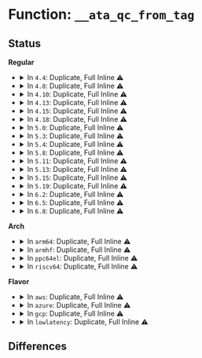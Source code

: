 # Function: <code>__ata_qc_from_tag</code>

## Status
<b>Regular</b>
<ul>
<li>
<details>
<summary>In <code>4.4</code>: Duplicate, Full Inline ⚠️</summary>

**Collision:** Static Duplication

**Inline:** Full

**Transformation:** False

**Instances:**

```
In drivers/ata/libata-core.c (ffffffff815cac99)
Location: include/linux/libata.h:1647
Inline: True
Inline callers:
  - drivers/ata/libata-core.c:ata_qc_new_init
  - drivers/ata/libata-core.c:ata_qc_complete_multiple
  - drivers/ata/libata-core.c:ata_exec_internal_sg
```
```
In drivers/ata/libata-eh.c (ffffffff815d5954)
Location: include/linux/libata.h:1647
Inline: True
Inline callers:
  - drivers/ata/libata-eh.c:ata_scsi_timed_out
  - drivers/ata/libata-eh.c:ata_scsi_port_error_handler
```
```
In drivers/ata/libata-sff.c (ffffffff815dcd3a)
Location: include/linux/libata.h:1647
Inline: True
Inline callers:
  - drivers/ata/libata-sff.c:ata_sff_error_handler
  - drivers/ata/libata-sff.c:ata_bmdma_error_handler
  - drivers/ata/libata-sff.c:ata_hsm_qc_complete
  - drivers/ata/libata-sff.c:ata_sff_interrupt
  - drivers/ata/libata-sff.c:ata_sff_lost_interrupt
  - drivers/ata/libata-sff.c:ata_bmdma_interrupt
  - drivers/ata/libata-sff.c:ata_sff_pio_task
```
</details>
</li>
<li>
<details>
<summary>In <code>4.8</code>: Duplicate, Full Inline ⚠️</summary>

**Collision:** Static Duplication

**Inline:** Full

**Transformation:** False

**Instances:**

```
In drivers/ata/libata-core.c (ffffffff81623a8f)
Location: include/linux/libata.h:1644
Inline: True
Inline callers:
  - drivers/ata/libata-core.c:ata_qc_complete_multiple
  - drivers/ata/libata-core.c:ata_qc_new_init
  - drivers/ata/libata-core.c:ata_exec_internal_sg
```
```
In drivers/ata/libata-eh.c (ffffffff8163004c)
Location: include/linux/libata.h:1644
Inline: True
Inline callers:
  - drivers/ata/libata-eh.c:ata_eh_analyze_ncq_error
  - drivers/ata/libata-eh.c:ata_scsi_port_error_handler
  - drivers/ata/libata-eh.c:ata_scsi_timed_out
```
```
In drivers/ata/libata-sff.c (ffffffff816370a9)
Location: include/linux/libata.h:1644
Inline: True
Inline callers:
  - drivers/ata/libata-sff.c:ata_bmdma_error_handler
  - drivers/ata/libata-sff.c:ata_bmdma_interrupt
  - drivers/ata/libata-sff.c:ata_sff_error_handler
  - drivers/ata/libata-sff.c:ata_sff_lost_interrupt
  - drivers/ata/libata-sff.c:ata_sff_interrupt
  - drivers/ata/libata-sff.c:ata_sff_pio_task
  - drivers/ata/libata-sff.c:ata_hsm_qc_complete
```
</details>
</li>
<li>
<details>
<summary>In <code>4.10</code>: Duplicate, Full Inline ⚠️</summary>

**Collision:** Static Duplication

**Inline:** Full

**Transformation:** False

**Instances:**

```
In drivers/ata/libata-core.c (ffffffff8165460f)
Location: include/linux/libata.h:1650
Inline: True
Inline callers:
  - drivers/ata/libata-core.c:ata_qc_complete_multiple
  - drivers/ata/libata-core.c:ata_qc_new_init
  - drivers/ata/libata-core.c:ata_exec_internal_sg
```
```
In drivers/ata/libata-eh.c (ffffffff8166119c)
Location: include/linux/libata.h:1650
Inline: True
Inline callers:
  - drivers/ata/libata-eh.c:ata_eh_analyze_ncq_error
  - drivers/ata/libata-eh.c:ata_scsi_port_error_handler
  - drivers/ata/libata-eh.c:ata_scsi_timed_out
```
```
In drivers/ata/libata-sff.c (ffffffff81668149)
Location: include/linux/libata.h:1650
Inline: True
Inline callers:
  - drivers/ata/libata-sff.c:ata_bmdma_error_handler
  - drivers/ata/libata-sff.c:ata_bmdma_interrupt
  - drivers/ata/libata-sff.c:ata_sff_error_handler
  - drivers/ata/libata-sff.c:ata_sff_lost_interrupt
  - drivers/ata/libata-sff.c:ata_sff_interrupt
  - drivers/ata/libata-sff.c:ata_sff_pio_task
  - drivers/ata/libata-sff.c:ata_hsm_qc_complete
```
</details>
</li>
<li>
<details>
<summary>In <code>4.13</code>: Duplicate, Full Inline ⚠️</summary>

**Collision:** Static Duplication

**Inline:** Full

**Transformation:** False

**Instances:**

```
In drivers/ata/libata-core.c (ffffffff81668c66)
Location: include/linux/libata.h:1653
Inline: True
Inline callers:
  - drivers/ata/libata-core.c:ata_qc_complete_multiple
  - drivers/ata/libata-core.c:ata_qc_new_init
  - drivers/ata/libata-core.c:ata_exec_internal_sg
```
```
In drivers/ata/libata-eh.c (ffffffff81676145)
Location: include/linux/libata.h:1653
Inline: True
Inline callers:
  - drivers/ata/libata-eh.c:ata_eh_analyze_ncq_error
  - drivers/ata/libata-eh.c:ata_scsi_port_error_handler
  - drivers/ata/libata-eh.c:ata_scsi_timed_out
```
```
In drivers/ata/libata-sff.c (ffffffff8167c88e)
Location: include/linux/libata.h:1653
Inline: True
Inline callers:
  - drivers/ata/libata-sff.c:ata_bmdma_error_handler
  - drivers/ata/libata-sff.c:ata_bmdma_interrupt
  - drivers/ata/libata-sff.c:ata_sff_error_handler
  - drivers/ata/libata-sff.c:ata_sff_lost_interrupt
  - drivers/ata/libata-sff.c:ata_sff_interrupt
  - drivers/ata/libata-sff.c:ata_sff_pio_task
  - drivers/ata/libata-sff.c:ata_hsm_qc_complete
```
</details>
</li>
<li>
<details>
<summary>In <code>4.15</code>: Duplicate, Full Inline ⚠️</summary>

**Collision:** Static Duplication

**Inline:** Full

**Transformation:** False

**Instances:**

```
In drivers/ata/libata-core.c (ffffffff816d2316)
Location: include/linux/libata.h:1654
Inline: True
Inline callers:
  - drivers/ata/libata-core.c:ata_qc_complete_multiple
  - drivers/ata/libata-core.c:ata_qc_new_init
  - drivers/ata/libata-core.c:ata_exec_internal_sg
```
```
In drivers/ata/libata-eh.c (ffffffff816df795)
Location: include/linux/libata.h:1654
Inline: True
Inline callers:
  - drivers/ata/libata-eh.c:ata_eh_analyze_ncq_error
  - drivers/ata/libata-eh.c:ata_scsi_port_error_handler
  - drivers/ata/libata-eh.c:ata_scsi_timed_out
```
```
In drivers/ata/libata-sff.c (ffffffff816e5f6e)
Location: include/linux/libata.h:1654
Inline: True
Inline callers:
  - drivers/ata/libata-sff.c:ata_bmdma_error_handler
  - drivers/ata/libata-sff.c:ata_bmdma_interrupt
  - drivers/ata/libata-sff.c:ata_sff_error_handler
  - drivers/ata/libata-sff.c:ata_sff_lost_interrupt
  - drivers/ata/libata-sff.c:ata_sff_interrupt
  - drivers/ata/libata-sff.c:ata_sff_pio_task
  - drivers/ata/libata-sff.c:ata_hsm_qc_complete
```
</details>
</li>
<li>
<details>
<summary>In <code>4.18</code>: Duplicate, Full Inline ⚠️</summary>

**Collision:** Static Duplication

**Inline:** Full

**Transformation:** False

**Instances:**

```
In drivers/ata/libata-core.c (ffffffff8170ea49)
Location: include/linux/libata.h:1681
Inline: True
Inline callers:
  - drivers/ata/libata-core.c:ata_qc_complete_multiple
  - drivers/ata/libata-core.c:ata_qc_new_init
  - drivers/ata/libata-core.c:ata_exec_internal_sg
```
```
In drivers/ata/libata-eh.c (ffffffff8171bf7f)
Location: include/linux/libata.h:1681
Inline: True
Inline callers:
  - drivers/ata/libata-eh.c:ata_eh_analyze_ncq_error
  - drivers/ata/libata-eh.c:ata_do_link_abort
  - drivers/ata/libata-eh.c:ata_scsi_port_error_handler
  - drivers/ata/libata-eh.c:ata_scsi_cmd_error_handler
```
```
In drivers/ata/libata-sff.c (ffffffff81722846)
Location: include/linux/libata.h:1681
Inline: True
Inline callers:
  - drivers/ata/libata-sff.c:ata_bmdma_error_handler
  - drivers/ata/libata-sff.c:ata_bmdma_interrupt
  - drivers/ata/libata-sff.c:ata_sff_error_handler
  - drivers/ata/libata-sff.c:ata_sff_lost_interrupt
  - drivers/ata/libata-sff.c:ata_sff_interrupt
  - drivers/ata/libata-sff.c:ata_sff_pio_task
  - drivers/ata/libata-sff.c:ata_hsm_qc_complete
```
</details>
</li>
<li>
<details>
<summary>In <code>5.0</code>: Duplicate, Full Inline ⚠️</summary>

**Collision:** Static Duplication

**Inline:** Full

**Transformation:** False

**Instances:**

```
In drivers/ata/libata-core.c (ffffffff81730ed9)
Location: include/linux/libata.h:1680
Inline: True
Inline callers:
  - drivers/ata/libata-core.c:ata_qc_complete_multiple
  - drivers/ata/libata-core.c:ata_qc_new_init
  - drivers/ata/libata-core.c:ata_exec_internal_sg
```
```
In drivers/ata/libata-eh.c (ffffffff8173e84f)
Location: include/linux/libata.h:1680
Inline: True
Inline callers:
  - drivers/ata/libata-eh.c:ata_eh_analyze_ncq_error
  - drivers/ata/libata-eh.c:ata_do_link_abort
  - drivers/ata/libata-eh.c:ata_scsi_port_error_handler
  - drivers/ata/libata-eh.c:ata_scsi_cmd_error_handler
```
```
In drivers/ata/libata-sff.c (ffffffff817450f6)
Location: include/linux/libata.h:1680
Inline: True
Inline callers:
  - drivers/ata/libata-sff.c:ata_bmdma_error_handler
  - drivers/ata/libata-sff.c:ata_bmdma_interrupt
  - drivers/ata/libata-sff.c:ata_sff_error_handler
  - drivers/ata/libata-sff.c:ata_sff_lost_interrupt
  - drivers/ata/libata-sff.c:ata_sff_interrupt
  - drivers/ata/libata-sff.c:ata_sff_pio_task
  - drivers/ata/libata-sff.c:ata_hsm_qc_complete
```
</details>
</li>
<li>
<details>
<summary>In <code>5.3</code>: Duplicate, Full Inline ⚠️</summary>

**Collision:** Static Duplication

**Inline:** Full

**Transformation:** False

**Instances:**

```
In drivers/ata/libata-core.c (ffffffff8176c683)
Location: include/linux/libata.h:1665
Inline: True
Inline callers:
  - drivers/ata/libata-core.c:ata_qc_complete_multiple
  - drivers/ata/libata-core.c:ata_qc_new_init
  - drivers/ata/libata-core.c:ata_exec_internal_sg
```
```
In drivers/ata/libata-eh.c (ffffffff8177a6f6)
Location: include/linux/libata.h:1665
Inline: True
Inline callers:
  - drivers/ata/libata-eh.c:ata_eh_analyze_ncq_error
  - drivers/ata/libata-eh.c:ata_do_link_abort
  - drivers/ata/libata-eh.c:ata_scsi_port_error_handler
  - drivers/ata/libata-eh.c:ata_scsi_cmd_error_handler
```
```
In drivers/ata/libata-sff.c (ffffffff81780e09)
Location: include/linux/libata.h:1665
Inline: True
Inline callers:
  - drivers/ata/libata-sff.c:ata_bmdma_error_handler
  - drivers/ata/libata-sff.c:ata_bmdma_interrupt
  - drivers/ata/libata-sff.c:ata_sff_error_handler
  - drivers/ata/libata-sff.c:ata_sff_lost_interrupt
  - drivers/ata/libata-sff.c:ata_sff_interrupt
  - drivers/ata/libata-sff.c:ata_sff_pio_task
  - drivers/ata/libata-sff.c:ata_hsm_qc_complete
```
</details>
</li>
<li>
<details>
<summary>In <code>5.4</code>: Duplicate, Full Inline ⚠️</summary>

**Collision:** Static Duplication

**Inline:** Full

**Transformation:** False

**Instances:**

```
In drivers/ata/libata-core.c (ffffffff817906f3)
Location: include/linux/libata.h:1667
Inline: True
Inline callers:
  - drivers/ata/libata-core.c:ata_qc_complete_multiple
  - drivers/ata/libata-core.c:ata_qc_new_init
  - drivers/ata/libata-core.c:ata_exec_internal_sg
```
```
In drivers/ata/libata-eh.c (ffffffff8179e236)
Location: include/linux/libata.h:1667
Inline: True
Inline callers:
  - drivers/ata/libata-eh.c:ata_eh_analyze_ncq_error
  - drivers/ata/libata-eh.c:ata_do_link_abort
  - drivers/ata/libata-eh.c:ata_scsi_port_error_handler
  - drivers/ata/libata-eh.c:ata_scsi_cmd_error_handler
```
```
In drivers/ata/libata-sff.c (ffffffff817a4ab9)
Location: include/linux/libata.h:1667
Inline: True
Inline callers:
  - drivers/ata/libata-sff.c:ata_bmdma_error_handler
  - drivers/ata/libata-sff.c:ata_bmdma_interrupt
  - drivers/ata/libata-sff.c:ata_sff_error_handler
  - drivers/ata/libata-sff.c:ata_sff_lost_interrupt
  - drivers/ata/libata-sff.c:ata_sff_interrupt
  - drivers/ata/libata-sff.c:ata_sff_pio_task
  - drivers/ata/libata-sff.c:ata_hsm_qc_complete
```
</details>
</li>
<li>
<details>
<summary>In <code>5.8</code>: Duplicate, Full Inline ⚠️</summary>

**Collision:** Static Duplication

**Inline:** Full

**Transformation:** False

**Instances:**

```
In drivers/ata/libata-core.c (ffffffff81854d3d)
Location: include/linux/libata.h:1732
Inline: True
Inline callers:
  - drivers/ata/libata-core.c:ata_qc_new_init
  - drivers/ata/libata-core.c:ata_exec_internal_sg
```
```
In drivers/ata/libata-eh.c (ffffffff818611d8)
Location: include/linux/libata.h:1732
Inline: True
Inline callers:
  - drivers/ata/libata-eh.c:ata_do_link_abort
  - drivers/ata/libata-eh.c:ata_scsi_port_error_handler
  - drivers/ata/libata-eh.c:ata_scsi_cmd_error_handler
```
```
In drivers/ata/libata-sata.c (ffffffff81867e95)
Location: include/linux/libata.h:1732
Inline: True
Inline callers:
  - drivers/ata/libata-sata.c:ata_eh_analyze_ncq_error
  - drivers/ata/libata-sata.c:ata_eh_analyze_ncq_error
  - drivers/ata/libata-sata.c:ata_qc_complete_multiple
```
```
In drivers/ata/libata-sff.c (ffffffff81869d49)
Location: include/linux/libata.h:1732
Inline: True
Inline callers:
  - drivers/ata/libata-sff.c:ata_bmdma_error_handler
  - drivers/ata/libata-sff.c:ata_bmdma_interrupt
  - drivers/ata/libata-sff.c:ata_sff_error_handler
  - drivers/ata/libata-sff.c:ata_sff_lost_interrupt
  - drivers/ata/libata-sff.c:ata_sff_interrupt
  - drivers/ata/libata-sff.c:ata_sff_pio_task
  - drivers/ata/libata-sff.c:ata_hsm_qc_complete
```
</details>
</li>
<li>
<details>
<summary>In <code>5.11</code>: Duplicate, Full Inline ⚠️</summary>

**Collision:** Static Duplication

**Inline:** Full

**Transformation:** False

**Instances:**

```
In drivers/ata/libata-core.c (ffffffff8186500d)
Location: include/linux/libata.h:1732
Inline: True
Inline callers:
  - drivers/ata/libata-core.c:ata_qc_new_init
  - drivers/ata/libata-core.c:ata_exec_internal_sg
```
```
In drivers/ata/libata-eh.c (ffffffff8186fff8)
Location: include/linux/libata.h:1732
Inline: True
Inline callers:
  - drivers/ata/libata-eh.c:ata_do_link_abort
  - drivers/ata/libata-eh.c:ata_scsi_port_error_handler
  - drivers/ata/libata-eh.c:ata_scsi_cmd_error_handler
```
```
In drivers/ata/libata-sata.c (ffffffff81876ca5)
Location: include/linux/libata.h:1732
Inline: True
Inline callers:
  - drivers/ata/libata-sata.c:ata_eh_analyze_ncq_error
  - drivers/ata/libata-sata.c:ata_eh_analyze_ncq_error
  - drivers/ata/libata-sata.c:ata_qc_complete_multiple
```
```
In drivers/ata/libata-sff.c (ffffffff81878b59)
Location: include/linux/libata.h:1732
Inline: True
Inline callers:
  - drivers/ata/libata-sff.c:ata_bmdma_error_handler
  - drivers/ata/libata-sff.c:ata_bmdma_interrupt
  - drivers/ata/libata-sff.c:ata_sff_error_handler
  - drivers/ata/libata-sff.c:ata_sff_lost_interrupt
  - drivers/ata/libata-sff.c:ata_sff_interrupt
  - drivers/ata/libata-sff.c:ata_sff_pio_task
  - drivers/ata/libata-sff.c:ata_hsm_qc_complete
```
</details>
</li>
<li>
<details>
<summary>In <code>5.13</code>: Duplicate, Full Inline ⚠️</summary>

**Collision:** Static Duplication

**Inline:** Full

**Transformation:** False

**Instances:**

```
In drivers/ata/libata-core.c (ffffffff81847aad)
Location: include/linux/libata.h:1732
Inline: True
Inline callers:
  - drivers/ata/libata-core.c:ata_qc_new_init
  - drivers/ata/libata-core.c:ata_exec_internal_sg
```
```
In drivers/ata/libata-eh.c (ffffffff81853179)
Location: include/linux/libata.h:1732
Inline: True
Inline callers:
  - drivers/ata/libata-eh.c:ata_eh_maybe_retry_flush
  - drivers/ata/libata-eh.c:ata_do_link_abort
  - drivers/ata/libata-eh.c:ata_scsi_port_error_handler
  - drivers/ata/libata-eh.c:ata_scsi_cmd_error_handler
```
```
In drivers/ata/libata-sata.c (ffffffff818594bb)
Location: include/linux/libata.h:1732
Inline: True
Inline callers:
  - drivers/ata/libata-sata.c:ata_eh_analyze_ncq_error
  - drivers/ata/libata-sata.c:ata_qc_complete_multiple
```
```
In drivers/ata/libata-sff.c (ffffffff8185b1c9)
Location: include/linux/libata.h:1732
Inline: True
Inline callers:
  - drivers/ata/libata-sff.c:ata_bmdma_error_handler
  - drivers/ata/libata-sff.c:ata_bmdma_interrupt
  - drivers/ata/libata-sff.c:ata_sff_error_handler
  - drivers/ata/libata-sff.c:ata_sff_lost_interrupt
  - drivers/ata/libata-sff.c:ata_sff_interrupt
  - drivers/ata/libata-sff.c:ata_sff_pio_task
  - drivers/ata/libata-sff.c:ata_hsm_qc_complete
```
</details>
</li>
<li>
<details>
<summary>In <code>5.15</code>: Duplicate, Full Inline ⚠️</summary>

**Collision:** Static Duplication

**Inline:** Full

**Transformation:** False

**Instances:**

```
In drivers/ata/libata-core.c (ffffffff818d4a61)
Location: include/linux/libata.h:1741
Inline: True
Inline callers:
  - drivers/ata/libata-core.c:ata_qc_new_init
  - drivers/ata/libata-core.c:ata_exec_internal_sg
```
```
In drivers/ata/libata-eh.c (ffffffff818e4ffe)
Location: include/linux/libata.h:1741
Inline: True
Inline callers:
  - drivers/ata/libata-eh.c:ata_eh_finish
  - drivers/ata/libata-eh.c:ata_eh_maybe_retry_flush
  - drivers/ata/libata-eh.c:ata_eh_link_report
  - drivers/ata/libata-eh.c:ata_eh_link_report
  - drivers/ata/libata-eh.c:ata_eh_link_autopsy
  - drivers/ata/libata-eh.c:ata_do_link_abort
  - drivers/ata/libata-eh.c:ata_eh_fastdrain_timerfn
  - drivers/ata/libata-eh.c:ata_eh_fastdrain_timerfn
  - drivers/ata/libata-eh.c:ata_scsi_port_error_handler
  - drivers/ata/libata-eh.c:ata_scsi_cmd_error_handler
```
```
In drivers/ata/libata-sata.c (ffffffff818e7eea)
Location: include/linux/libata.h:1741
Inline: True
Inline callers:
  - drivers/ata/libata-sata.c:ata_eh_analyze_ncq_error
  - drivers/ata/libata-sata.c:ata_eh_analyze_ncq_error
  - drivers/ata/libata-sata.c:ata_qc_complete_multiple
```
```
In drivers/ata/libata-sff.c (ffffffff818e9cc9)
Location: include/linux/libata.h:1741
Inline: True
Inline callers:
  - drivers/ata/libata-sff.c:ata_bmdma_error_handler
  - drivers/ata/libata-sff.c:ata_bmdma_interrupt
  - drivers/ata/libata-sff.c:ata_sff_error_handler
  - drivers/ata/libata-sff.c:ata_sff_lost_interrupt
  - drivers/ata/libata-sff.c:ata_sff_interrupt
  - drivers/ata/libata-sff.c:ata_sff_pio_task
  - drivers/ata/libata-sff.c:ata_hsm_qc_complete
```
</details>
</li>
<li>
<details>
<summary>In <code>5.19</code>: Duplicate, Full Inline ⚠️</summary>

**Collision:** Static Duplication

**Inline:** Full

**Transformation:** False

**Instances:**

```
In drivers/ata/libata-core.c (ffffffff81a25a95)
Location: include/linux/libata.h:1737
Inline: True
Inline callers:
  - drivers/ata/libata-core.c:ata_exec_internal_sg
```
```
In drivers/ata/libata-scsi.c (ffffffff81a2b34a)
Location: include/linux/libata.h:1737
Inline: True
Inline callers:
  - drivers/ata/libata-scsi.c:ata_scsi_qc_new
```
```
In drivers/ata/libata-eh.c (ffffffff81a362fe)
Location: include/linux/libata.h:1737
Inline: True
Inline callers:
  - drivers/ata/libata-eh.c:ata_eh_finish
  - drivers/ata/libata-eh.c:ata_eh_maybe_retry_flush
  - drivers/ata/libata-eh.c:ata_eh_link_report
  - drivers/ata/libata-eh.c:ata_eh_link_report
  - drivers/ata/libata-eh.c:ata_eh_link_autopsy
  - drivers/ata/libata-eh.c:ata_do_link_abort
  - drivers/ata/libata-eh.c:ata_eh_fastdrain_timerfn
  - drivers/ata/libata-eh.c:ata_eh_fastdrain_timerfn
  - drivers/ata/libata-eh.c:ata_scsi_port_error_handler
  - drivers/ata/libata-eh.c:ata_scsi_cmd_error_handler
```
```
In drivers/ata/libata-sata.c (ffffffff81a399ca)
Location: include/linux/libata.h:1737
Inline: True
Inline callers:
  - drivers/ata/libata-sata.c:ata_eh_analyze_ncq_error
  - drivers/ata/libata-sata.c:ata_eh_analyze_ncq_error
  - drivers/ata/libata-sata.c:ata_qc_complete_multiple
```
```
In drivers/ata/libata-sff.c (ffffffff81a3ca5f)
Location: include/linux/libata.h:1737
Inline: True
Inline callers:
  - drivers/ata/libata-sff.c:ata_bmdma_error_handler
  - drivers/ata/libata-sff.c:ata_bmdma_interrupt
  - drivers/ata/libata-sff.c:ata_sff_error_handler
  - drivers/ata/libata-sff.c:ata_sff_lost_interrupt
  - drivers/ata/libata-sff.c:ata_sff_interrupt
  - drivers/ata/libata-sff.c:ata_sff_pio_task
  - drivers/ata/libata-sff.c:ata_hsm_qc_complete
```
</details>
</li>
<li>
<details>
<summary>In <code>6.2</code>: Duplicate, Full Inline ⚠️</summary>

**Collision:** Static Duplication

**Inline:** Full

**Transformation:** False

**Instances:**

```
In drivers/ata/libata-core.c (ffffffff81ba7c61)
Location: include/linux/libata.h:1742
Inline: True
Inline callers:
  - drivers/ata/libata-core.c:ata_exec_internal_sg
```
```
In drivers/ata/libata-scsi.c (ffffffff81bae3da)
Location: include/linux/libata.h:1742
Inline: True
Inline callers:
  - drivers/ata/libata-scsi.c:ata_scsi_qc_new
```
```
In drivers/ata/libata-eh.c (ffffffff81bbaf8e)
Location: include/linux/libata.h:1742
Inline: True
Inline callers:
  - drivers/ata/libata-eh.c:ata_eh_finish
  - drivers/ata/libata-eh.c:ata_eh_maybe_retry_flush
  - drivers/ata/libata-eh.c:ata_eh_link_report
  - drivers/ata/libata-eh.c:ata_eh_link_report
  - drivers/ata/libata-eh.c:ata_eh_link_autopsy
  - drivers/ata/libata-eh.c:ata_do_link_abort
  - drivers/ata/libata-eh.c:ata_eh_fastdrain_timerfn
  - drivers/ata/libata-eh.c:ata_eh_fastdrain_timerfn
  - drivers/ata/libata-eh.c:ata_scsi_port_error_handler
  - drivers/ata/libata-eh.c:ata_scsi_cmd_error_handler
```
```
In drivers/ata/libata-sata.c (ffffffff81bbeb7c)
Location: include/linux/libata.h:1742
Inline: True
Inline callers:
  - drivers/ata/libata-sata.c:ata_eh_analyze_ncq_error
  - drivers/ata/libata-sata.c:ata_eh_analyze_ncq_error
  - drivers/ata/libata-sata.c:ata_eh_analyze_ncq_error
  - drivers/ata/libata-sata.c:ata_qc_complete_multiple
```
```
In drivers/ata/libata-sff.c (ffffffff81bc21bf)
Location: include/linux/libata.h:1742
Inline: True
Inline callers:
  - drivers/ata/libata-sff.c:ata_bmdma_error_handler
  - drivers/ata/libata-sff.c:ata_bmdma_interrupt
  - drivers/ata/libata-sff.c:ata_sff_error_handler
  - drivers/ata/libata-sff.c:ata_sff_lost_interrupt
  - drivers/ata/libata-sff.c:ata_sff_interrupt
  - drivers/ata/libata-sff.c:ata_sff_pio_task
  - drivers/ata/libata-sff.c:ata_hsm_qc_complete
```
</details>
</li>
<li>
<details>
<summary>In <code>6.5</code>: Duplicate, Full Inline ⚠️</summary>

**Collision:** Static Duplication

**Inline:** Full

**Transformation:** False

**Instances:**

```
In drivers/ata/libata-core.c (ffffffff81bfe901)
Location: include/linux/libata.h:1775
Inline: True
Inline callers:
  - drivers/ata/libata-core.c:ata_exec_internal_sg
```
```
In drivers/ata/libata-scsi.c (ffffffff81c05b85)
Location: include/linux/libata.h:1775
Inline: True
Inline callers:
  - drivers/ata/libata-scsi.c:ata_scsi_qc_new
```
```
In drivers/ata/libata-eh.c (ffffffff81c127ae)
Location: include/linux/libata.h:1775
Inline: True
Inline callers:
  - drivers/ata/libata-eh.c:ata_eh_finish
  - drivers/ata/libata-eh.c:ata_eh_maybe_retry_flush
  - drivers/ata/libata-eh.c:ata_eh_link_report
  - drivers/ata/libata-eh.c:ata_eh_link_report
  - drivers/ata/libata-eh.c:ata_eh_link_autopsy
  - drivers/ata/libata-eh.c:ata_eh_get_success_sense
  - drivers/ata/libata-eh.c:ata_eh_get_success_sense
  - drivers/ata/libata-eh.c:ata_do_link_abort
  - drivers/ata/libata-eh.c:ata_eh_fastdrain_timerfn
  - drivers/ata/libata-eh.c:ata_eh_fastdrain_timerfn
  - drivers/ata/libata-eh.c:ata_scsi_port_error_handler
```
```
In drivers/ata/libata-sata.c (ffffffff81c1680c)
Location: include/linux/libata.h:1775
Inline: True
Inline callers:
  - drivers/ata/libata-sata.c:ata_eh_analyze_ncq_error
  - drivers/ata/libata-sata.c:ata_eh_analyze_ncq_error
  - drivers/ata/libata-sata.c:ata_eh_analyze_ncq_error
  - drivers/ata/libata-sata.c:ata_eh_read_sense_success_ncq_log
  - drivers/ata/libata-sata.c:ata_qc_complete_multiple
```
```
In drivers/ata/libata-sff.c (ffffffff81c19d6f)
Location: include/linux/libata.h:1775
Inline: True
Inline callers:
  - drivers/ata/libata-sff.c:ata_bmdma_error_handler
  - drivers/ata/libata-sff.c:ata_bmdma_interrupt
  - drivers/ata/libata-sff.c:ata_sff_error_handler
  - drivers/ata/libata-sff.c:ata_sff_lost_interrupt
  - drivers/ata/libata-sff.c:ata_sff_interrupt
  - drivers/ata/libata-sff.c:ata_sff_pio_task
  - drivers/ata/libata-sff.c:ata_hsm_qc_complete
```
</details>
</li>
<li>
<details>
<summary>In <code>6.8</code>: Duplicate, Full Inline ⚠️</summary>

**Collision:** Static Duplication

**Inline:** Full

**Transformation:** False

**Instances:**

```
In drivers/ata/libata-core.c (ffffffff81c545f2)
Location: include/linux/libata.h:1776
Inline: True
Inline callers:
  - drivers/ata/libata-core.c:ata_exec_internal_sg
```
```
In drivers/ata/libata-scsi.c (ffffffff81c59bb5)
Location: include/linux/libata.h:1776
Inline: True
Inline callers:
  - drivers/ata/libata-scsi.c:ata_scsi_qc_new
```
```
In drivers/ata/libata-eh.c (ffffffff81c67a1e)
Location: include/linux/libata.h:1776
Inline: True
Inline callers:
  - drivers/ata/libata-eh.c:ata_eh_finish
  - drivers/ata/libata-eh.c:ata_eh_maybe_retry_flush
  - drivers/ata/libata-eh.c:ata_eh_link_report
  - drivers/ata/libata-eh.c:ata_eh_link_report
  - drivers/ata/libata-eh.c:ata_eh_link_autopsy
  - drivers/ata/libata-eh.c:ata_eh_get_success_sense
  - drivers/ata/libata-eh.c:ata_eh_get_success_sense
  - drivers/ata/libata-eh.c:ata_do_link_abort
  - drivers/ata/libata-eh.c:ata_eh_fastdrain_timerfn
  - drivers/ata/libata-eh.c:ata_eh_fastdrain_timerfn
  - drivers/ata/libata-eh.c:ata_scsi_cmd_error_handler
```
```
In drivers/ata/libata-sata.c (ffffffff81c6b94c)
Location: include/linux/libata.h:1776
Inline: True
Inline callers:
  - drivers/ata/libata-sata.c:ata_eh_analyze_ncq_error
  - drivers/ata/libata-sata.c:ata_eh_analyze_ncq_error
  - drivers/ata/libata-sata.c:ata_eh_analyze_ncq_error
  - drivers/ata/libata-sata.c:ata_eh_read_sense_success_ncq_log
  - drivers/ata/libata-sata.c:ata_qc_complete_multiple
```
```
In drivers/ata/libata-sff.c (ffffffff81c6ee5f)
Location: include/linux/libata.h:1776
Inline: True
Inline callers:
  - drivers/ata/libata-sff.c:ata_bmdma_error_handler
  - drivers/ata/libata-sff.c:ata_bmdma_interrupt
  - drivers/ata/libata-sff.c:ata_sff_error_handler
  - drivers/ata/libata-sff.c:ata_sff_lost_interrupt
  - drivers/ata/libata-sff.c:ata_sff_interrupt
  - drivers/ata/libata-sff.c:ata_sff_pio_task
  - drivers/ata/libata-sff.c:ata_hsm_qc_complete
```
</details>
</li>
</ul>
<b>Arch</b>
<ul>
<li>
<details>
<summary>In <code>arm64</code>: Duplicate, Full Inline ⚠️</summary>

**Collision:** Static Duplication

**Inline:** Full

**Transformation:** False

**Instances:**

```
In drivers/ata/libata-core.c (ffff80001099a368)
Location: include/linux/libata.h:1667
Inline: True
Inline callers:
  - drivers/ata/libata-core.c:ata_qc_complete_multiple
  - drivers/ata/libata-core.c:ata_qc_new_init
  - drivers/ata/libata-core.c:ata_exec_internal_sg
```
```
In drivers/ata/libata-eh.c (ffff8000109a9c48)
Location: include/linux/libata.h:1667
Inline: True
Inline callers:
  - drivers/ata/libata-eh.c:ata_eh_analyze_ncq_error
  - drivers/ata/libata-eh.c:ata_do_link_abort
  - drivers/ata/libata-eh.c:ata_scsi_port_error_handler
  - drivers/ata/libata-eh.c:ata_scsi_cmd_error_handler
```
```
In drivers/ata/libata-sff.c (ffff8000109b135c)
Location: include/linux/libata.h:1667
Inline: True
Inline callers:
  - drivers/ata/libata-sff.c:ata_bmdma_error_handler
  - drivers/ata/libata-sff.c:ata_bmdma_interrupt
  - drivers/ata/libata-sff.c:ata_sff_error_handler
  - drivers/ata/libata-sff.c:ata_sff_lost_interrupt
  - drivers/ata/libata-sff.c:ata_sff_interrupt
  - drivers/ata/libata-sff.c:ata_sff_pio_task
  - drivers/ata/libata-sff.c:ata_hsm_qc_complete
```
```
In drivers/ata/libahci.c (ffff8000109bb83c)
Location: include/linux/libata.h:1667
Inline: True
Inline callers:
  - drivers/ata/libahci.c:ahci_error_intr
```
</details>
</li>
<li>
<details>
<summary>In <code>armhf</code>: Duplicate, Full Inline ⚠️</summary>

**Collision:** Static Duplication

**Inline:** Full

**Transformation:** False

**Instances:**

```
In drivers/ata/libata-core.c (c0a6a4bc)
Location: include/linux/libata.h:1667
Inline: True
Inline callers:
  - drivers/ata/libata-core.c:ata_qc_complete_multiple
  - drivers/ata/libata-core.c:ata_qc_new_init
  - drivers/ata/libata-core.c:ata_exec_internal_sg
```
```
In drivers/ata/libata-eh.c (c0a794a8)
Location: include/linux/libata.h:1667
Inline: True
Inline callers:
  - drivers/ata/libata-eh.c:ata_eh_analyze_ncq_error
  - drivers/ata/libata-eh.c:ata_do_link_abort
  - drivers/ata/libata-eh.c:ata_scsi_port_error_handler
  - drivers/ata/libata-eh.c:ata_scsi_cmd_error_handler
```
```
In drivers/ata/libata-sff.c (c0a7fcc0)
Location: include/linux/libata.h:1667
Inline: True
Inline callers:
  - drivers/ata/libata-sff.c:ata_bmdma_error_handler
  - drivers/ata/libata-sff.c:ata_bmdma_interrupt
  - drivers/ata/libata-sff.c:ata_sff_error_handler
  - drivers/ata/libata-sff.c:ata_sff_lost_interrupt
  - drivers/ata/libata-sff.c:ata_sff_interrupt
  - drivers/ata/libata-sff.c:ata_sff_pio_task
  - drivers/ata/libata-sff.c:ata_hsm_qc_complete
```
```
In drivers/ata/libahci.c (c0a8560c)
Location: include/linux/libata.h:1667
Inline: True
Inline callers:
  - drivers/ata/libahci.c:ahci_error_intr
```
</details>
</li>
<li>
<details>
<summary>In <code>ppc64el</code>: Duplicate, Full Inline ⚠️</summary>

**Collision:** Static Duplication

**Inline:** Full

**Transformation:** False

**Instances:**

```
In drivers/ata/libata-core.c (c000000000a5d7f4)
Location: include/linux/libata.h:1667
Inline: True
Inline callers:
  - drivers/ata/libata-core.c:ata_qc_complete_multiple
  - drivers/ata/libata-core.c:ata_qc_new_init
  - drivers/ata/libata-core.c:ata_exec_internal_sg
```
```
In drivers/ata/libata-eh.c (c000000000a70790)
Location: include/linux/libata.h:1667
Inline: True
Inline callers:
  - drivers/ata/libata-eh.c:ata_eh_analyze_ncq_error
  - drivers/ata/libata-eh.c:ata_do_link_abort
  - drivers/ata/libata-eh.c:ata_scsi_port_error_handler
  - drivers/ata/libata-eh.c:ata_scsi_cmd_error_handler
```
```
In drivers/ata/libata-sff.c (c000000000a78b8c)
Location: include/linux/libata.h:1667
Inline: True
Inline callers:
  - drivers/ata/libata-sff.c:ata_bmdma_error_handler
  - drivers/ata/libata-sff.c:ata_bmdma_interrupt
  - drivers/ata/libata-sff.c:ata_sff_error_handler
  - drivers/ata/libata-sff.c:ata_sff_lost_interrupt
  - drivers/ata/libata-sff.c:ata_sff_interrupt
  - drivers/ata/libata-sff.c:ata_sff_pio_task
  - drivers/ata/libata-sff.c:ata_hsm_qc_complete
```
</details>
</li>
<li>
<details>
<summary>In <code>riscv64</code>: Duplicate, Full Inline ⚠️</summary>

**Collision:** Static Duplication

**Inline:** Full

**Transformation:** False

**Instances:**

```
In drivers/ata/libata-core.c (ffffffe0005fac98)
Location: include/linux/libata.h:1667
Inline: True
Inline callers:
  - drivers/ata/libata-core.c:ata_qc_complete_multiple
  - drivers/ata/libata-core.c:ata_qc_new_init
  - drivers/ata/libata-core.c:ata_exec_internal_sg
```
```
In drivers/ata/libata-eh.c (ffffffe000607790)
Location: include/linux/libata.h:1667
Inline: True
Inline callers:
  - drivers/ata/libata-eh.c:ata_eh_analyze_ncq_error
  - drivers/ata/libata-eh.c:ata_do_link_abort
  - drivers/ata/libata-eh.c:ata_scsi_port_error_handler
```
```
In drivers/ata/libata-sff.c (ffffffe00060d668)
Location: include/linux/libata.h:1667
Inline: True
Inline callers:
  - drivers/ata/libata-sff.c:ata_bmdma_error_handler
  - drivers/ata/libata-sff.c:ata_bmdma_interrupt
  - drivers/ata/libata-sff.c:ata_sff_error_handler
  - drivers/ata/libata-sff.c:ata_sff_lost_interrupt
  - drivers/ata/libata-sff.c:ata_sff_interrupt
  - drivers/ata/libata-sff.c:ata_sff_pio_task
  - drivers/ata/libata-sff.c:ata_hsm_qc_complete
```
</details>
</li>
</ul>
<b>Flavor</b>
<ul>
<li>
<details>
<summary>In <code>aws</code>: Duplicate, Full Inline ⚠️</summary>

**Collision:** Static Duplication

**Inline:** Full

**Transformation:** False

**Instances:**

```
In drivers/ata/libata-core.c (ffffffff81755833)
Location: include/linux/libata.h:1667
Inline: True
Inline callers:
  - drivers/ata/libata-core.c:ata_qc_complete_multiple
  - drivers/ata/libata-core.c:ata_qc_new_init
  - drivers/ata/libata-core.c:ata_exec_internal_sg
```
```
In drivers/ata/libata-eh.c (ffffffff81763326)
Location: include/linux/libata.h:1667
Inline: True
Inline callers:
  - drivers/ata/libata-eh.c:ata_eh_analyze_ncq_error
  - drivers/ata/libata-eh.c:ata_do_link_abort
  - drivers/ata/libata-eh.c:ata_scsi_port_error_handler
  - drivers/ata/libata-eh.c:ata_scsi_cmd_error_handler
```
```
In drivers/ata/libata-sff.c (ffffffff81769b79)
Location: include/linux/libata.h:1667
Inline: True
Inline callers:
  - drivers/ata/libata-sff.c:ata_bmdma_error_handler
  - drivers/ata/libata-sff.c:ata_bmdma_interrupt
  - drivers/ata/libata-sff.c:ata_sff_error_handler
  - drivers/ata/libata-sff.c:ata_sff_lost_interrupt
  - drivers/ata/libata-sff.c:ata_sff_interrupt
  - drivers/ata/libata-sff.c:ata_sff_pio_task
  - drivers/ata/libata-sff.c:ata_hsm_qc_complete
```
</details>
</li>
<li>
<details>
<summary>In <code>azure</code>: Duplicate, Full Inline ⚠️</summary>

**Collision:** Static Duplication

**Inline:** Full

**Transformation:** False

**Instances:**

```
In drivers/ata/libata-core.c (ffffffff817356d3)
Location: include/linux/libata.h:1667
Inline: True
Inline callers:
  - drivers/ata/libata-core.c:ata_qc_complete_multiple
  - drivers/ata/libata-core.c:ata_qc_new_init
  - drivers/ata/libata-core.c:ata_exec_internal_sg
```
```
In drivers/ata/libata-eh.c (ffffffff81743186)
Location: include/linux/libata.h:1667
Inline: True
Inline callers:
  - drivers/ata/libata-eh.c:ata_eh_analyze_ncq_error
  - drivers/ata/libata-eh.c:ata_do_link_abort
  - drivers/ata/libata-eh.c:ata_scsi_port_error_handler
  - drivers/ata/libata-eh.c:ata_scsi_cmd_error_handler
```
```
In drivers/ata/libata-sff.c (ffffffff817499d9)
Location: include/linux/libata.h:1667
Inline: True
Inline callers:
  - drivers/ata/libata-sff.c:ata_bmdma_error_handler
  - drivers/ata/libata-sff.c:ata_bmdma_interrupt
  - drivers/ata/libata-sff.c:ata_sff_error_handler
  - drivers/ata/libata-sff.c:ata_sff_lost_interrupt
  - drivers/ata/libata-sff.c:ata_sff_interrupt
  - drivers/ata/libata-sff.c:ata_sff_pio_task
  - drivers/ata/libata-sff.c:ata_hsm_qc_complete
```
</details>
</li>
<li>
<details>
<summary>In <code>gcp</code>: Duplicate, Full Inline ⚠️</summary>

**Collision:** Static Duplication

**Inline:** Full

**Transformation:** False

**Instances:**

```
In drivers/ata/libata-core.c (ffffffff81785573)
Location: include/linux/libata.h:1667
Inline: True
Inline callers:
  - drivers/ata/libata-core.c:ata_qc_complete_multiple
  - drivers/ata/libata-core.c:ata_qc_new_init
  - drivers/ata/libata-core.c:ata_exec_internal_sg
```
```
In drivers/ata/libata-eh.c (ffffffff817930b6)
Location: include/linux/libata.h:1667
Inline: True
Inline callers:
  - drivers/ata/libata-eh.c:ata_eh_analyze_ncq_error
  - drivers/ata/libata-eh.c:ata_do_link_abort
  - drivers/ata/libata-eh.c:ata_scsi_port_error_handler
  - drivers/ata/libata-eh.c:ata_scsi_cmd_error_handler
```
```
In drivers/ata/libata-sff.c (ffffffff81799939)
Location: include/linux/libata.h:1667
Inline: True
Inline callers:
  - drivers/ata/libata-sff.c:ata_bmdma_error_handler
  - drivers/ata/libata-sff.c:ata_bmdma_interrupt
  - drivers/ata/libata-sff.c:ata_sff_error_handler
  - drivers/ata/libata-sff.c:ata_sff_lost_interrupt
  - drivers/ata/libata-sff.c:ata_sff_interrupt
  - drivers/ata/libata-sff.c:ata_sff_pio_task
  - drivers/ata/libata-sff.c:ata_hsm_qc_complete
```
</details>
</li>
<li>
<details>
<summary>In <code>lowlatency</code>: Duplicate, Full Inline ⚠️</summary>

**Collision:** Static Duplication

**Inline:** Full

**Transformation:** False

**Instances:**

```
In drivers/ata/libata-core.c (ffffffff8179f3a3)
Location: include/linux/libata.h:1667
Inline: True
Inline callers:
  - drivers/ata/libata-core.c:ata_qc_complete_multiple
  - drivers/ata/libata-core.c:ata_qc_new_init
  - drivers/ata/libata-core.c:ata_exec_internal_sg
```
```
In drivers/ata/libata-eh.c (ffffffff817acef6)
Location: include/linux/libata.h:1667
Inline: True
Inline callers:
  - drivers/ata/libata-eh.c:ata_eh_analyze_ncq_error
  - drivers/ata/libata-eh.c:ata_do_link_abort
  - drivers/ata/libata-eh.c:ata_scsi_port_error_handler
  - drivers/ata/libata-eh.c:ata_scsi_cmd_error_handler
```
```
In drivers/ata/libata-sff.c (ffffffff817b37b9)
Location: include/linux/libata.h:1667
Inline: True
Inline callers:
  - drivers/ata/libata-sff.c:ata_bmdma_error_handler
  - drivers/ata/libata-sff.c:ata_bmdma_interrupt
  - drivers/ata/libata-sff.c:ata_sff_error_handler
  - drivers/ata/libata-sff.c:ata_sff_lost_interrupt
  - drivers/ata/libata-sff.c:ata_sff_interrupt
  - drivers/ata/libata-sff.c:ata_sff_pio_task
  - drivers/ata/libata-sff.c:ata_hsm_qc_complete
```
</details>
</li>
</ul>

## Differences
